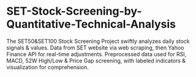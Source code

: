 # SET-Stock-Screening-by-Quantitative-Technical-Analysis
 The SET50&amp;SET100 Stock Screening Project swiftly analyzes daily stock signals &amp; values. Data from SET website via web scraping, then Yahoo Finance API for real-time adjustments. Preprocessed data used for RSI, MACD, 52W High/Low &amp; Price Gap screening, with labeled indicators &amp; visualization for comprehension.
